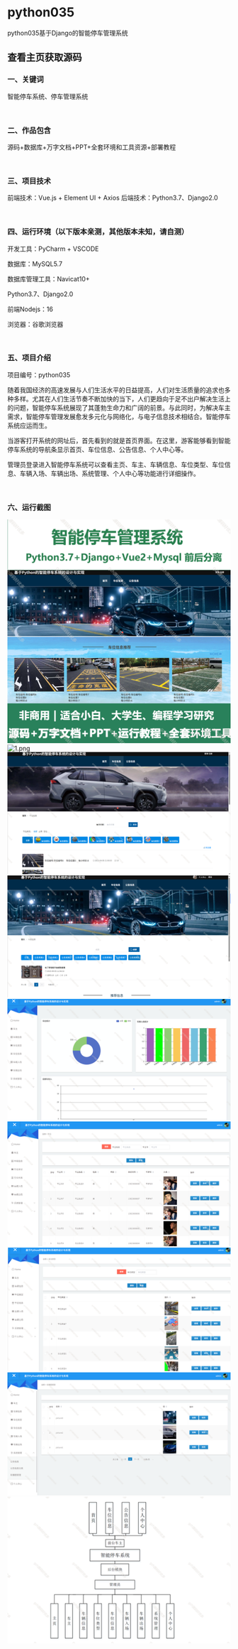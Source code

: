 # python035
python035基于Django的智能停车管理系统
 
## 查看主页获取源码


### 一、关键词

智能停车系统、停车管理系统

<br/>

### 二、作品包含

源码+数据库+万字文档+PPT+全套环境和工具资源+部署教程


<br/>

### 三、项目技术

前端技术：Vue.js + Element UI + Axios
后端技术：Python3.7、Django2.0
  

<br/>

### 四、运行环境（以下版本亲测，其他版本未知，请自测）

开发工具：PyCharm + VSCODE

数据库：MySQL5.7

数据库管理工具：Navicat10+

Python3.7、Django2.0

前端Nodejs：16

浏览器：谷歌浏览器



<br/>

### 五、项目介绍

项目编号：python035

随着我国经济的高速发展与人们生活水平的日益提高，人们对生活质量的追求也多种多样。尤其在人们生活节奏不断加快的当下，人们更趋向于足不出户解决生活上的问题，智能停车系统展现了其蓬勃生命力和广阔的前景。与此同时，为解决车主需求，智能停车管理发展愈发多元化与网络化，与电子信息技术相结合。智能停车系统应运而生。

当游客打开系统的网址后，首先看到的就是首页界面。在这里，游客能够看到智能停车系统的导航条显示首页、车位信息、公告信息、个人中心等。

管理员登录进入智能停车系统可以查看主页、车主、车辆信息、车位类型、车位信息、车辆入场、车辆出场、系统管理、个人中心等功能进行详细操作。

<br/>

### 六、运行截图

![cover.png](./cover.png)
![1.png](./1.png)
![2.png](./2.png)
![3.png](./3.png)
![4.png](./4.png)
![5.png](./5.png)
![6.png](./6.png)
![7.png](./7.png)
![8.png](./8.png)
